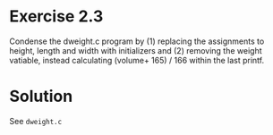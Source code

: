 # Exercise 2.3

Condense the dweight.c program by (1) replacing the assignments to height, length and width with initializers and (2) removing the weight vatiable, instead calculating (volume+ 165) / 166 within the last printf.

# Solution

See ```dweight.c```
